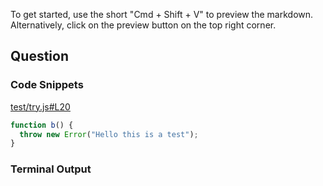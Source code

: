 
To get started, use the short "Cmd + Shift + V" to preview the markdown. Alternatively, click on the preview button on the top right corner.

## Question 


### Code Snippets

[test/try.js#L20](test/try.js#L20)	
````js
function b() {
  throw new Error("Hello this is a test");
}

````

### Terminal Output
````

````
	